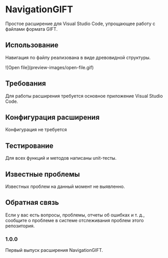 # NavigationGIFT

Простое расширение для Visual Studio Code, упрощающее работу с файлами формата GIFT.

## Использование

Навигация по файлу реализована в виде древовидной структуры.

\!\[Open file\]\(preview-images/open-file.gif\)

## Требования

Для работы расширения требуется основное приложение Visual Studio Code.

## Конфигурация расширения

Конфигурация не требуется

## Тестирование

Для всех функций и методов написаны unit-тесты.

## Известные проблемы

Известных проблем на данный момент не выявленно.

## Обратная связь

Если у вас есть вопросы, проблемы, отчеты об ошибках и т. д., сообщите о проблеме в системе отслеживания проблем этого репозитория.

### 1.0.0

Первый выпуск расширения NavigationGIFT.
